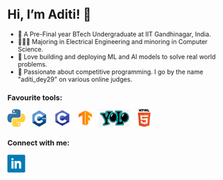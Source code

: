 # Hi, I’m Aditi! 👋
- 🚀 A Pre-Final year BTech Undergraduate at IIT Gandhinagar, India.
- 👨🏻‍🎓 Majoring in Electrical Engineering and minoring in Computer Science.
- 👀 Love building and deploying ML and AI models to solve real world problems.
- 🌱 Passionate about competitive programming. I go by the name "aditi_dey29" on various online judges.

### Favourite tools:
<p align="left"> 
  <img height="40" src="python.png">&nbsp;&nbsp;
  <img height="40" src="c++.png">&nbsp;&nbsp;
  <img height="40" src="c.png">&nbsp;&nbsp;
  <img height="40" src="tf.png">&nbsp;&nbsp;
  <img height="40" src="yolo.png">&nbsp;&nbsp;
  <img height="40" src="html.png">&nbsp;&nbsp;
  
</p>

<!-- ### Top Languages
[![Top Langs](https://github-readme-stats.vercel.app/api/top-langs/?username=AditiDey29&exclude_repo=github-readme-stats,anuraghazra.github.io)](https://github.com/anuraghazra/github-readme-stats) -->

### Connect with me:
<p align="left"> 
  <a href="https://www.linkedin.com/in/aditi-dey-609333204/" target="blank"><img height="40" src="linkedin.png"></a>&nbsp;&nbsp;
</p>

<!---
aditi-dey29/aditi-dey29 is a ✨ special ✨ repository because its `README.md` (this file) appears on your GitHub profile.
You can click the Preview link to take a look at your changes.
--->
